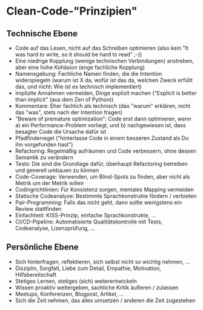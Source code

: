 # Clean-Code-"Prinzipien"

## Technische Ebene

- Code auf das Lesen, nicht auf das Schreiben optimieren (also kein "It was hard to write, so it should be hard to read" ;-))
- Eine niedrige Kopplung (wenige technischen Verbindungen) anstreben, aber eine hohe Kohäsion (enge fachliche Kopplung)
- Namensgebung: Fachliche Namen finden, die die Intention widerspiegeln (warum ist X da, wofür ist das da, welchen Zweck erfüllt das, und nicht: Wie ist es technisch implementiert)
- Implizite Annahmen vermeiden, Dinge explizit machen ("Explicit is better than implicit" (aus dem Zen of Python))
- Kommentare: Eher fachlich als technisch (das "warum" erklären, nicht das "was", stets nach der Intention fragen)
- "Beware of premature optimization": Code erst dann optimieren, wenn a) ein Performance-Problem vorliegt, und b) nachgewiesen ist, dass besagter Code die Ursache dafür ist
- Pfadfinderregel ("hinterlasse Code in einem besseren Zustand als Du ihn vorgefunden hast")
- Refactoring: Regelmäßig aufräumen und Code verbessern, ohne dessen Semantik zu verändern
- Tests: Die sind die Grundlage dafür, überhaupt Refactoring betreiben und generell umbauen zu können
- Code-Coverage: Verwenden, um Blind-Spots zu finden, aber nicht als Metrik um der Metrik willen
- Codingrichtlinien: Für Konsistenz sorgen, mentales Mapping vermeiden
- Statische Codeanalyse: Bestimmte Sprachkonstrukte fördern / verbieten
- Pair-Programming: Falls das nicht geht, dann sollte wenigstens ein Review stattfinden
- Einfachheit: KISS-Prinzip, einfache Sprachkonstrukte, …
- CI/CD-Pipeline: Automatisierte Qualitätskontrolle mit Tests, Codeanalyse, Lizenzprüfung, …

## Persönliche Ebene

- Sich hinterfragen, reflektieren, sich selbst nicht so wichtig nehmen, …
- Disziplin, Sorgfalt, Liebe zum Detail, Empathie, Motivation, Hilfsbereitschaft
- Stetiges Lernen, stetiges (sich) weiterentwickeln
- Wissen proaktiv weitergeben, sachliche Kritik äußeren / zulassen
- Meetups, Konferenzen, Blogpost, Artikel, …
- Sich die Zeit nehmen, das alles umsetzen / anderen die Zeit zugestehen
